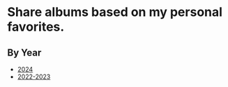 # Share albums based on my personal favorites. 

## By Year

- [2024](2024/readme.md)
- [2022-2023](2022-2023/readme.md)
